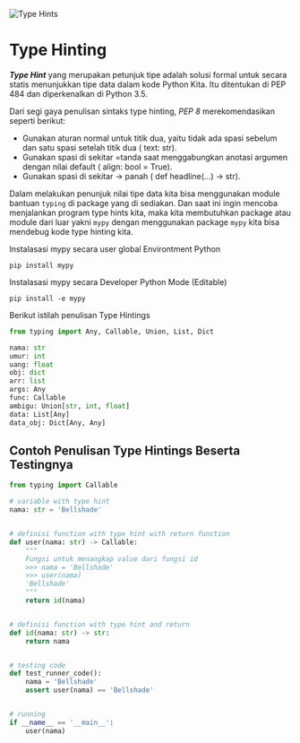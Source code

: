 ![Type Hints](https://i.ibb.co/W0Q8GbD/typehint.png)

# Type Hinting

_**Type Hint**_ yang merupakan petunjuk tipe adalah solusi formal untuk secara statis menunjukkan tipe data dalam kode Python Kita. Itu ditentukan di PEP 484 dan diperkenalkan di Python 3.5.

Dari segi gaya penulisan sintaks type hinting, *PEP 8* merekomendasikan seperti berikut:

- Gunakan aturan normal untuk titik dua, yaitu tidak ada spasi sebelum dan satu spasi setelah titik dua ( text: str).
- Gunakan spasi di sekitar =tanda saat menggabungkan anotasi argumen dengan nilai default ( align: bool = True).
- Gunakan spasi di sekitar -> panah ( def headline(...) -> str).

Dalam melakukan penunjuk nilai tipe data kita bisa menggunakan module bantuan `typing` di package yang di sediakan. Dan saat ini ingin mencoba menjalankan program type hints kita, maka kita membutuhkan package atau module dari luar yakni `mypy` dengan menggunakan package `mypy` kita bisa mendebug kode type hinting kita.

Instalasasi mypy secara user global Environtment Python
```console
pip install mypy
```
Instalasasi mypy secara Developer Python Mode (Editable)
```console
pip install -e mypy
```

Berikut istilah penulisan Type Hintings
```py
from typing import Any, Callable, Union, List, Dict

nama: str
umur: int
uang: float
obj: dict
arr: list
args: Any
func: Callable
ambigu: Union[str, int, float]
data: List[Any]
data_obj: Dict[Any, Any]
```

## Contoh Penulisan Type Hintings Beserta Testingnya

```py
from typing import Callable

# variable with type hint
nama: str = 'Bellshade'


# definisi function with type hint with return function
def user(nama: str) -> Callable:
    """
    Fungsi untuk menangkap value dari fungsi id
    >>> nama = 'Bellshade'
    >>> user(nama)
    'Bellshade'
    """
    return id(nama)


# definisi function with type hint and return
def id(nama: str) -> str:
    return nama


# testing code
def test_runner_code():
    nama = 'Bellshade'
    assert user(nama) == 'Bellshade'


# running
if __name__ == '__main__':
    user(nama)

```